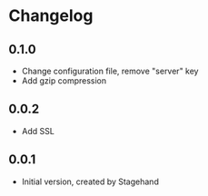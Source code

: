 # Changelog

## 0.1.0

- Change configuration file, remove "server" key
- Add gzip compression

## 0.0.2

- Add SSL

## 0.0.1

- Initial version, created by Stagehand
